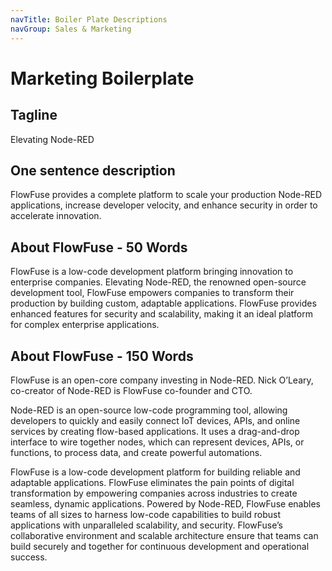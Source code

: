 ```yaml
---
navTitle: Boiler Plate Descriptions
navGroup: Sales & Marketing
---
```


# Marketing Boilerplate

## Tagline

Elevating Node-RED

## One sentence description

FlowFuse provides a complete platform to scale your production Node-RED applications, increase developer velocity, and enhance security in order to accelerate innovation.

## About FlowFuse - 50 Words

FlowFuse is a low-code development platform bringing innovation to enterprise companies. Elevating Node-RED, the renowned open-source development tool, FlowFuse empowers companies to transform their production by building custom, adaptable applications. FlowFuse provides enhanced features for security and scalability, making it an ideal platform for complex enterprise applications.



## About FlowFuse - 150 Words

FlowFuse is an open-core company investing in Node-RED. Nick O’Leary, co-creator of Node-RED is FlowFuse co-founder and CTO. 

Node-RED is an open-source low-code programming tool, allowing developers to quickly and easily connect IoT devices, APIs, and online services by creating flow-based applications. It uses a drag-and-drop interface to wire together nodes, which can represent devices, APIs, or functions, to process data, and create powerful automations. 

FlowFuse is a low-code development platform for building reliable and adaptable applications. FlowFuse eliminates the pain points of digital transformation by empowering companies across industries to create seamless, dynamic applications. Powered by Node-RED, FlowFuse enables teams of all sizes to harness low-code capabilities to build robust applications with unparalleled scalability, and security. FlowFuse’s collaborative environment and scalable architecture ensure that teams can build securely and together for continuous development and operational success.

